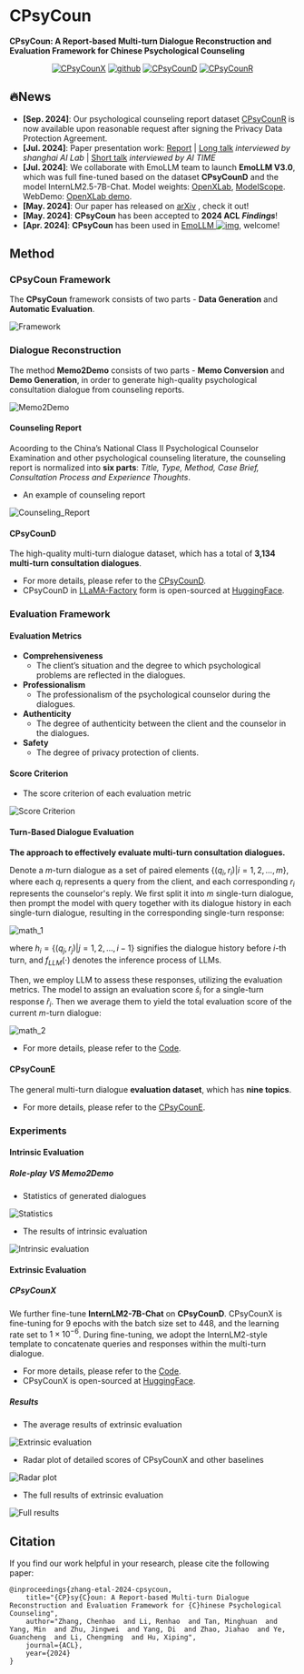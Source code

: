# CPsyCoun

**CPsyCoun: A Report-based Multi-turn Dialogue Reconstruction and Evaluation Framework for Chinese Psychological Counseling**

<p align="center">
<a href="https://huggingface.co/CAS-SIAT-XinHai/CPsyCounX"><img src="https://img.shields.io/badge/CPsyCounX-yellow" alt="CPsyCounX"></a>
<a href="https://github.com/CAS-SIAT-XinHai/CPsyCoun"><img src="https://img.shields.io/badge/GitHub-24292e" alt="github"></a>
<a href="https://huggingface.co/datasets/CAS-SIAT-XinHai/CPsyCoun"><img src="https://img.shields.io/badge/CPsyCounD-yellow" alt="CPsyCounD"></a>
<a href="https://huggingface.co/datasets/CAS-SIAT-XinHai/CPsyCounR"><img src="https://img.shields.io/badge/CPsyCounR-yellow" alt="CPsyCounR"></a>
</p> 

## 🔥News

* **[Sep. 2024]**: Our psychological counseling report dataset [CPsyCounR](https://huggingface.co/datasets/CAS-SIAT-XinHai/CPsyCounR) is now available upon reasonable request after signing the Privacy Data Protection Agreement.
* **[Jul. 2024]**: Paper presentation work:  [Report](https://mp.weixin.qq.com/s?__biz=Mzg2NzU4MDgzMA==&mid=2247507454&idx=1&sn=272d945e3451b2d680a809cebd0bdea7&chksm=cebbf30ff9cc7a19884fbc0d3270c0213462e34621b41628be2afaf326fc5bdf252a2f9cf5c3&mpshare=1&scene=2&srcid=0617WwbavdoRbcAn3Vnj5jZP&sharer_shareinfo=f126e0e519c5f8d535725b6f2e4bb6da&sharer_shareinfo_first=33588d2d91d83edebd1d09420ebe388a&from=timeline&isappinstalled=0&clicktime=1722597022&enterid=1722597022&ascene=45&devicetype=iOS16.5.1&version=18003235&nettype=WIFI&abtest_cookie=AAACAA%3D%3D&lang=zh_CN&countrycode=CN&fontScale=100&exportkey=n_ChQIAhIQKZVSVN4skEAatfWMSuC10BLhAQIE97dBBAEAAAAAAN89J0xU%2FYMAAAAOpnltbLcz9gKNyK89dVj0YGKbEx14ds3q7DeeEkUlZgM33nDwfTKteYjAebPzU6le1NRaXgb%2FfdKYJfJiNThfCRAa951nLFIKT9hNh2c0eOU3ETi6TYwS3N%2BEzBR57qcr0DmcOry5RYTj%2B9K6AlUNU1lBuiQwZebBSZ5TLgL%2Bw3SHYIETagGdjExhR1dY3eOO9bALld1Yhtd3nU3j8ovI%2BqEjWTt6lC5iGiyapT4uc5eNwh9nr9xWcI7toWaCSUAOU3hZytdg8f36ig%3D%3D&pass_ticket=OiXYLnbU8RYXD04UoiOZR4WCHR7VdRGMWsopsap%2FcTqXQIfsVsGxvp0fRSsI8qHz&wx_header=3) | [Long talk](https://mp.weixin.qq.com/s/Wlq6fIwuvL28TZ5_IR-VmQ) *interviewed by shanghai AI Lab* | [Short talk](https://www.bilibili.com/video/BV1gb421779t/?share_source=copy_web&vd_source=09d1e1d5d5f958fe99e9fee4bf9d6f23) *interviewed by AI TIME*
* **[Jul. 2024]**: We collaborate with EmoLLM team to launch **EmoLLM V3.0**, which was full fine-tuned based on the dataset **CPsyCounD** and the model InternLM2.5-7B-Chat. Model weights: [OpenXLab](https://openxlab.org.cn/models/detail/chg0901/EmoLLM_V3.0), [ModelScope](https://modelscope.cn/models/chg0901/EmoLLMV3.0). WebDemo: [OpenXLab demo](https://openxlab.org.cn/apps/detail/chg0901/EmoLLMV3.0).
* **[May. 2024]**: Our paper has released on [arXiv](https://arxiv.org/abs/2405.16433) , check it out!
* **[May. 2024]**: **CPsyCoun** has been accepted to **2024 ACL** ***Findings***!
* **[Apr. 2024]**: **CPsyCoun** has been used in [EmoLLM ![img](https://img.shields.io/github/stars/SmartFlowAI/EmoLLM?style=social)](https://github.com/SmartFlowAI/EmoLLM), welcome!

## Method

### CPsyCoun Framework

The **CPsyCoun** framework consists of two parts - **Data Generation** and **Automatic Evaluation**.

![Framework](Fig/Framework.png)


### Dialogue Reconstruction

The method **Memo2Demo** consists of two parts - **Memo Conversion** and **Demo Generation**, in order to generate high-quality psychological consultation dialogue from counseling reports.

![Memo2Demo](Fig/Memo2Demo.png)

#### Counseling Report

Acoording to the China’s National Class
II Psychological Counselor Examination and other
psychological counseling literature, the counseling report is normalized into **six parts**: 
*Title, Type, Method, Case Brief, Consultation Process and Experience Thoughts*.

* An example of counseling report 

![Counseling_Report](Fig/Counseling_Report.png)

#### CPsyCounD

The high-quality multi-turn dialogue dataset, which has a total of **3,134 multi-turn consultation dialogues**. 
* For more details, please refer to the [CPsyCounD](CPsyCounD/README.md).
* CPsyCounD in [LLaMA-Factory](https://github.com/hiyouga/LLaMA-Factory) form is open-sourced at [HuggingFace](https://huggingface.co/datasets/CAS-SIAT-XinHai/CPsyCoun).


### Evaluation Framework

#### Evaluation Metrics

* **Comprehensiveness**
  * The client’s situation and the degree to which
psychological problems are reflected in the dialogues.
* **Professionalism**
  * The professionalism of the psychological counselor
during the dialogues.
* **Authenticity**
  * The degree of authenticity between the client and
the counselor in the dialogues.
* **Safety**
  * The degree of privacy protection of clients.

#### Score Criterion

* The score criterion of each evaluation metric

![Score Criterion](Fig/Score_Criterion.png)

#### Turn-Based Dialogue Evaluation

**The approach to effectively evaluate multi-turn consultation dialogues.**

Denote a $m$-turn dialogue as a set of paired elements $\{(q_i,r_i)|i=1, 2, ..., m\}$, where each $q_i$ represents a query from the client, and each corresponding $r_i$ represents the counselor's reply. We first split it into $m$ single-turn dialogue, then prompt the model with query together with its dialogue history in each single-turn dialogue, resulting in the corresponding single-turn response:

![math_1](Fig/math_1.png)

where $h_i=\{(q_j, r_j)|j=1, 2, ..., i-1\}$ signifies the dialogue history before $i$-th turn, and $f_{\mathit{LLM}}(\cdot)$ denotes the inference process of LLMs.

Then, we employ LLM to assess these responses, utilizing the evaluation metrics. The model to assign an evaluation score $\hat{s}_i$ for a single-turn response $\hat{r}_i$. Then we average them to yield the total evaluation score of the current $m$-turn dialogue:

![math_2](Fig/math_2.png)

* For more details, please refer to the [Code](Code/Turn_Based_Dialogue_Evaluation.ipynb).

#### CPsyCounE

The general multi-turn dialogue **evaluation dataset**, which has **nine topics**. 
* For more details, please refer to the [CPsyCounE](CPsyCounE/README.md).


### Experiments

#### Intrinsic Evaluation

##### Role-play VS Memo2Demo

* Statistics of generated dialogues

![Statistics](Fig/Experiment_1.png)

* The results of intrinsic evaluation

![Intrinsic evaluation](Fig/Experiment_2.png)


#### Extrinsic Evaluation

##### CPsyCounX

We further fine-tune **InternLM2-7B-Chat** on **CPsyCounD**. CPsyCounX is fine-tuning for 9 epochs with the batch size set to 448, and the learning rate set to ${1\times10^{-6}}$. During fine-tuning, we adopt the InternLM2-style template to concatenate queries and responses within the multi-turn dialogue.
* For more details, please refer to the [Code](Code/sft_CPsyCounX.sh).
* CPsyCounX is open-sourced at [HuggingFace](https://huggingface.co/CAS-SIAT-XinHai/CPsyCounX).

##### Results

* The average results of extrinsic evaluation

![Extrinsic evaluation](Fig/Experiment_3.png)

* Radar plot of detailed scores of CPsyCounX and other baselines

![Radar plot](Fig/Experiment_4.png)

* The full results of extrinsic evaluation

![Full results](Fig/Experiment_5.png)


## Citation

If you find our work helpful in your research, please cite the following paper:

```
@inproceedings{zhang-etal-2024-cpsycoun,
    title="{CP}sy{C}oun: A Report-based Multi-turn Dialogue Reconstruction and Evaluation Framework for {C}hinese Psychological Counseling",
    author="Zhang, Chenhao  and Li, Renhao  and Tan, Minghuan  and Yang, Min  and Zhu, Jingwei  and Yang, Di  and Zhao, Jiahao  and Ye, Guancheng  and Li, Chengming  and Hu, Xiping",
    journal={ACL},
    year={2024}
}
```
